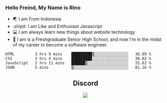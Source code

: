 ### Hello Freind, My Name is Rino

- 🌏 I am From Indonesia
- :shipit:  I am Like and Enthusiast Javascript
- :computer: I am always learn new things about website technology 
- :runner: I am is a Freshgraduate Senior High School, and now I'm in the midst of my career to become a software engineer.

<!--START_SECTION:waka-->
```text
HTML         3 hrs 9 mins    █████████▒░░░░░░░░░░░░░░░   36.89 % 
CSS          3 hrs 4 mins    █████████░░░░░░░░░░░░░░░░   36.02 % 
JavaScript   2 hrs 11 mins   ██████▒░░░░░░░░░░░░░░░░░░   25.62 % 
JSON         5 mins          ▒░░░░░░░░░░░░░░░░░░░░░░░░   01.16 % 
```
<!--END_SECTION:waka-->


<div align="center"><h2 align="center">Discord</h2><img src="https://discord.c99.nl/widget/theme-3/446571129100828672.png" /></div>

